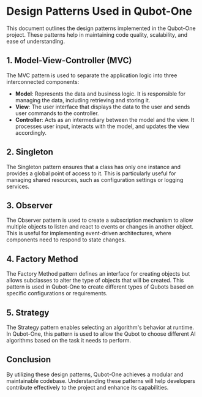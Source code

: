# Design Patterns Used in Qubot-One

This document outlines the design patterns implemented in the Qubot-One project. These patterns help in maintaining code quality, scalability, and ease of understanding.

## 1. Model-View-Controller (MVC)

The MVC pattern is used to separate the application logic into three interconnected components:

- **Model**: Represents the data and business logic. It is responsible for managing the data, including retrieving and storing it.
- **View**: The user interface that displays the data to the user and sends user commands to the controller.
- **Controller**: Acts as an intermediary between the model and the view. It processes user input, interacts with the model, and updates the view accordingly.

## 2. Singleton

The Singleton pattern ensures that a class has only one instance and provides a global point of access to it. This is particularly useful for managing shared resources, such as configuration settings or logging services.

## 3. Observer

The Observer pattern is used to create a subscription mechanism to allow multiple objects to listen and react to events or changes in another object. This is useful for implementing event-driven architectures, where components need to respond to state changes.

## 4. Factory Method

The Factory Method pattern defines an interface for creating objects but allows subclasses to alter the type of objects that will be created. This pattern is used in Qubot-One to create different types of Qubots based on specific configurations or requirements.

## 5. Strategy

The Strategy pattern enables selecting an algorithm's behavior at runtime. In Qubot-One, this pattern is used to allow the Qubot to choose different AI algorithms based on the task it needs to perform.

## Conclusion

By utilizing these design patterns, Qubot-One achieves a modular and maintainable codebase. Understanding these patterns will help developers contribute effectively to the project and enhance its capabilities.
